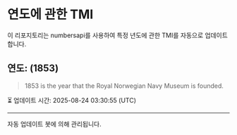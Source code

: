 
# 연도에 관한 TMI

이 리포지토리는 numbersapi를 사용하여 특정 년도에 관한 TMI를 자동으로 업데이트합니다.

## 연도: (1853)
> 1853 is the year that the Royal Norwegian Navy Museum is founded.

⏳ 업데이트 시간: 2025-08-24 03:30:55 (UTC)

---
자동 업데이트 봇에 의해 관리됩니다.
